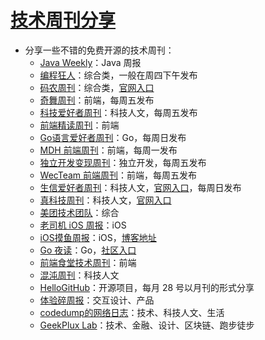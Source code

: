 # [技术周刊分享](https://github.com/superleeyom/blog/issues/42)

- 分享一些不错的免费开源的技术周刊：
	- [Java Weekly](https://www.baeldung.com/category/weekly-review/)：Java 周报
	- [编程狂人](https://www.tuicool.com/mags)：综合类，一般在周四下午发布
	- [码农周刊](https://github.com/toutiaoio/weekly.manong.io)：综合类，[官网入口](https://weekly.manong.io/issues/)
	- [奇舞周刊](https://weekly.75.team/)：前端，每周五发布
	- [科技爱好者周刊](https://github.com/ruanyf/weekly)：科技人文，每周五发布
	- [前端精读周刊](https://github.com/ascoders/weekly)：前端
	- [Go语言爱好者周刊](https://github.com/polaris1119/golangweekly)：Go，每周日发布
	- [MDH 前端周刊](https://github.com/sorrycc/weekly)：前端，每周一发布
	- [独立开发变现周刊](https://github.com/ljinkai/weekly)：独立开发，每周五发布
	- [WecTeam 前端周刊](https://github.com/wecteam/weekly)：前端，每周五发布
	- [生信爱好者周刊](https://github.com/ShixiangWang/weekly)：科技人文，[官网入口](https://shixiangwang.github.io/weekly/)，每周日发布
	- [真科技周刊](https://github.com/staringos/tefact-weekly)：科技人文，[官网入口](https://gossamer-kicker-c5a.notion.site/c023be1cbcac4f9f9e96be2ff8927608)
	- [美团技术团队](https://tech.meituan.com/)：综合
	- [老司机 iOS 周报](https://github.com/SwiftOldDriver/iOS-Weekly)：iOS
	- [iOS摸鱼周报](https://github.com/zhangferry/iOSWeeklyLearning)：iOS，[博客地址](https://www.zhangferry.com/)
	- [Go 夜读](https://github.com/talkgo/night)：Go，[社区入口](https://talkgo.org/)
	- [前端食堂技术周刊](https://github.com/Geekhyt/weekly)：前端
	- [混沌周刊](https://weekly.love/)：科技人文
	- [HelloGitHub](https://github.com/521xueweihan/HelloGitHub)：开源项目，每月 28 号以月刊的形式分享
	- [体验碎周报](https://www.ftium4.com/categories/%E4%BD%93%E9%AA%8C%E7%A2%8E%E5%91%A8%E6%8A%A5/)：交互设计、产品
	- [codedump的网络日志](https://www.codedump.info/categories/%E5%91%A8%E5%88%8A/)：技术、科技人文、生活
	- [GeekPlux Lab](https://geekplux.zhubai.love/)：技术、金融、设计、区块链、跑步徒步